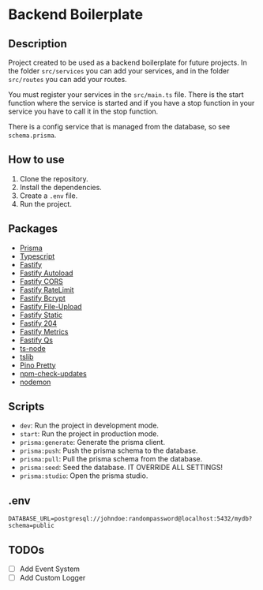 # Backend Boilerplate

## Description
Project created to be used as a backend boilerplate for future projects.
In the folder `src/services` you can add your services, and in the folder `src/routes` you can add your routes.

You must register your services in the `src/main.ts` file.
There is the start function where the service is started and if you have a stop function in your service you have to call it in the stop function.

There is a config service that is managed from the database, so see `schema.prisma`.

## How to use
1. Clone the repository.
2. Install the dependencies.
3. Create a `.env` file.
4. Run the project.

## Packages
- [Prisma](https://www.prisma.io/)
- [Typescript](https://www.typescriptlang.org/)
- [Fastify](https://www.fastify.io/)
- [Fastify Autoload](https://www.npmjs.com/package/@fastify/autoload)
- [Fastify CORS](https://github.com/fastify/fastify-cors)
- [Fastify RateLimit](https://github.com/fastify/fastify-rate-limit)
- [Fastify Bcrypt](https://github.com/beliven-it/fastify-bcrypt)
- [Fastify File-Upload](https://github.com/huangang/fastify-file-upload)
- [Fastify Static](https://github.com/fastify/fastify-static)
- [Fastify 204](https://github.com/Shiva127/fastify-204)
- [Fastify Metrics](https://gitlab.com/m03geek/fastify-metrics)
- [Fastify Qs](https://www.npmjs.com/package/fastify-qs)
- [ts-node](https://typestrong.org/ts-node/)
- [tslib](https://www.npmjs.com/package/tslib)
- [Pino Pretty](https://www.npmjs.com/package/pino-pretty)
- [npm-check-updates](https://www.npmjs.com/package/npm-check-updates)
- [nodemon](https://www.npmjs.com/package/nodemon)

## Scripts
- `dev`: Run the project in development mode.
- `start`: Run the project in production mode.
- `prisma:generate`: Generate the prisma client.
- `prisma:push`: Push the prisma schema to the database.
- `prisma:pull`: Pull the prisma schema from the database.
- `prisma:seed`: Seed the database. IT OVERRIDE ALL SETTINGS!
- `prisma:studio`: Open the prisma studio.

## .env
```env
DATABASE_URL=postgresql://johndoe:randompassword@localhost:5432/mydb?schema=public
```

## TODOs
- [ ] Add Event System
- [ ] Add Custom Logger
